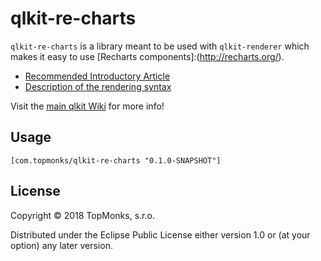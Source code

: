 # qlkit-re-charts

`qlkit-re-charts` is a library meant to be used with `qlkit-renderer` which makes it easy to use [Recharts components]:(http://recharts.org/).

- [Recommended Introductory Article](https://medium.com/p/79b7b118ddac)
- [Description of the rendering syntax](https://github.com/forward-blockchain/qlkit/wiki/Differences-from-Om-Next#render-function-html-syntax)

Visit the [main qlkit Wiki](https://github.com/forward-blockchain/qlkit/wiki) for more info!

## Usage

```
[com.topmonks/qlkit-re-charts "0.1.0-SNAPSHOT"]
```

## License

Copyright © 2018 TopMonks, s.r.o.

Distributed under the Eclipse Public License either version 1.0 or (at
your option) any later version.
